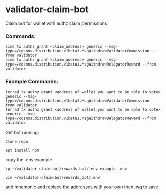 # validator-claim-bot
Claim bot for wallet with authz claim permissions

### Commands:  

```
simd tx authz grant <claim_address> generic --msg-type=/cosmos.distribution.v1beta1.MsgWithdrawValidatorCommission --from validator
simd tx authz grant <claim_address> generic --msg-type=/cosmos.distribution.v1beta1.MsgWithdrawDelegatorReward --from validator
```
### Example Commands:

```
terrad tx authz grant <address of wallet you want to be able to vote> generic --msg-type=/cosmos.distribution.v1beta1.MsgWithdrawValidatorCommission --from validator  
terrad tx authz grant <address of wallet you want to be able to vote> generic --msg-type=/cosmos.distribution.v1beta1.MsgWithdrawDelegatorReward --from validator
```

Get bot running:

`Clone repo`

`apt install npm`

copy the .env.example

`cp ~/validator-claim-bot/rewards_bot/.env.example .env`

`vim ~/validator-claim-bot/rewards_bot/.env`

add mnemonic and replace the addresses with your own then :wq to save


